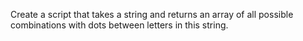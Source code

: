 Create a script that takes a string and returns an array of all possible combinations with dots between letters in this
string.
